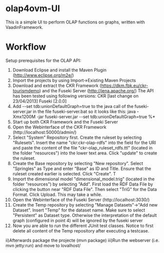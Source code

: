 olap4ovm-UI
==============

This is a simple UI to perform OLAP functions on graphs, written with VaadinFramework.


Workflow
========

Setup prerequisites for the OLAP API:

1) Download Eclipse and install the Maven Plugin (http://www.eclipse.org/m2e/)
 2) Import the projects by using Import->Existing Maven Projects
 3) Download and extract the CKR Framework (https://dkm.fbk.eu/ckr-tourismdemo) and the Fuseki Server (http://jena.apache.org/)
    The API has been tested using following versions: CKR [last change on 23/04/2013] Fuseki [2.0.0]
 4) Add --set tdb:unionDefaultGraph=true to the java call of the fuseki-server.jar in the file fuseki-server.bat so it looks like this:
    java -Xmx1200M -jar fuseki-server.jar --set tdb:unionDefaultGraph=true %*
 5) Start up both CKR Framework and the Fuseki Server
 6) Open the Webinterface of the CKR Framework (http://localhost:50000/admin/)
 7) Select "System" Repository first. Create the ruleset by selecting "Rulesets". Insert the name "ckr:ckr-olap-rdfs" into the field for the URI
    and paste the content of the file "ckr-olap_ruleset_rdfs.ttl" (located in the folder "resources") into the lower text area.
    Click "update" to create the ruleset.
 8) Create the Base repository by selecting "New repository". Select "Springles" as Type and enter "Base" as ID and Title. Ensure that the ruleset
    created earlier is selected. Click "Create". T
 9) Import the dimensional model "dimensional_model.trig" (located in the folder "resources") by selecting "Add". First load the RDF Data File
   by clicking the button near "RDF Data File". Then select "TriG" for the Data Format. Click Upload. This may take a while.
 10) Open the Webinterface of the Fuseki Server (http://localhost:3030/)
 11) Create the Temp repository by selecting "Manage Datasets"->"Add new Dataset". Insert "Temp" for the dataset name.
    Make sure to select "Persistent" as Dataset type. Otherwise the interpretation of the default graph
     (configured in point 4) will be ignored by the fuseki server
 12) Now you are able to run the different JUnit test classes. Notice to first delete all content of the Temp repository after executing a testcase.

ii)Afterwards package the projecte (mvn package)
iii)Run the webserver (i.e. mvn jetty:run) and move to lovalhost/<projectname>


